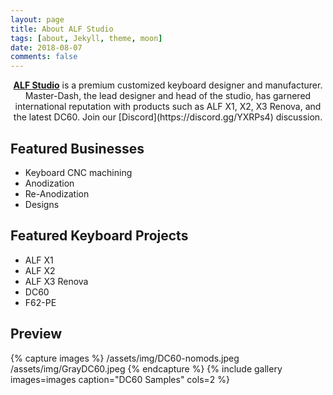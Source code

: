 ```yaml
---
layout: page
title: About ALF Studio
tags: [about, Jekyll, theme, moon]
date: 2018-08-07
comments: false
---
```

    
<center><a href="https://alfstudio.club"><b>ALF Studio</b></a> is a premium customized keyboard designer and manufacturer. Master-Dash, the lead designer and head of the studio, has garnered international reputation with products such as ALF X1, X2, X3 Renova, and the latest DC60. Join our [Discord](https://discord.gg/YXRPs4) discussion.</center>

## Featured Businesses
* Keyboard CNC machining
* Anodization
* Re-Anodization
* Designs

## Featured Keyboard Projects
* ALF X1
* ALF X2
* ALF X3 Renova
* DC60
* F62-PE

## Preview

{% capture images %}
    /assets/img/DC60-nomods.jpeg
    /assets/img/GrayDC60.jpeg
{% endcapture %}
{% include gallery images=images caption="DC60 Samples" cols=2 %}

